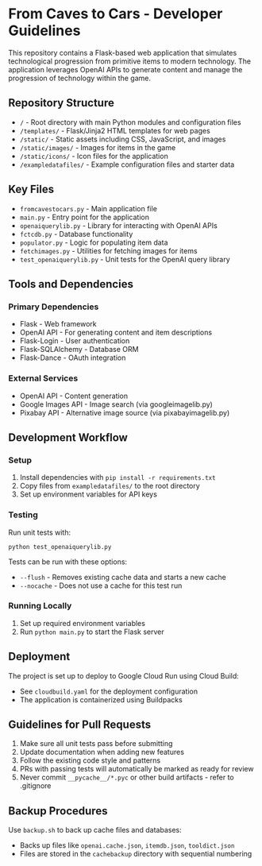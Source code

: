# From Caves to Cars - Developer Guidelines

This repository contains a Flask-based web application that simulates technological progression from primitive items to modern technology. The application leverages OpenAI APIs to generate content and manage the progression of technology within the game.

## Repository Structure

- `/` - Root directory with main Python modules and configuration files
- `/templates/` - Flask/Jinja2 HTML templates for web pages
- `/static/` - Static assets including CSS, JavaScript, and images
- `/static/images/` - Images for items in the game
- `/static/icons/` - Icon files for the application
- `/exampledatafiles/` - Example configuration files and starter data

## Key Files

- `fromcavestocars.py` - Main application file
- `main.py` - Entry point for the application
- `openaiquerylib.py` - Library for interacting with OpenAI APIs
- `fctcdb.py` - Database functionality
- `populator.py` - Logic for populating item data
- `fetchimages.py` - Utilities for fetching images for items
- `test_openaiquerylib.py` - Unit tests for the OpenAI query library

## Tools and Dependencies

### Primary Dependencies
- Flask - Web framework
- OpenAI API - For generating content and item descriptions
- Flask-Login - User authentication
- Flask-SQLAlchemy - Database ORM
- Flask-Dance - OAuth integration

### External Services
- OpenAI API - Content generation
- Google Images API - Image search (via googleimagelib.py)
- Pixabay API - Alternative image source (via pixabayimagelib.py)

## Development Workflow

### Setup
1. Install dependencies with `pip install -r requirements.txt`
2. Copy files from `exampledatafiles/` to the root directory
3. Set up environment variables for API keys

### Testing
Run unit tests with:
```
python test_openaiquerylib.py
```

Tests can be run with these options:
- `--flush` - Removes existing cache data and starts a new cache
- `--nocache` - Does not use a cache for this test run

### Running Locally
1. Set up required environment variables
2. Run `python main.py` to start the Flask server

## Deployment

The project is set up to deploy to Google Cloud Run using Cloud Build:
- See `cloudbuild.yaml` for the deployment configuration
- The application is containerized using Buildpacks

## Guidelines for Pull Requests

1. Make sure all unit tests pass before submitting
2. Update documentation when adding new features
3. Follow the existing code style and patterns
4. PRs with passing tests will automatically be marked as ready for review
5. Never commit `__pycache__/*.pyc` or other build artifacts - refer to .gitignore

## Backup Procedures

Use `backup.sh` to back up cache files and databases:
- Backs up files like `openai.cache.json`, `itemdb.json`, `tooldict.json`
- Files are stored in the `cachebackup` directory with sequential numbering